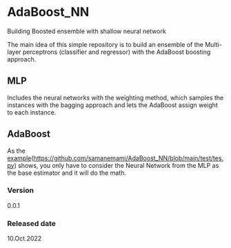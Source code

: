 # AdaBoost_NN

Building Boosted ensemble with shallow neural network

The main idea of this simple repository is to build an ensemble of the Multi-layer perceptrons (classifier and regressor) with the AdaBoost boosting approach.

## MLP

Includes the neural networks with the weighting method, which samples the instances with the bagging approach and lets the AdaBoost assign weight to each instance.

## AdaBoost

As the [example]()(https://github.com/samanemami/AdaBoost_NN/blob/main/test/tes.py) shows, you only have to consider the Neural Network from the MLP as the base estimator and it will do the math.

### Version

0.0.1

### Released date

10.Oct.2022

